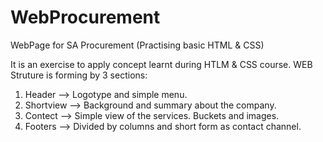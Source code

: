 # WebProcurement
WebPage for SA Procurement (Practising basic HTML &amp; CSS)

It is an exercise to apply concept learnt during HTLM & CSS course.
WEB Struture is forming by 3 sections:
  1. Header --> Logotype and simple menu.
  2. Shortview --> Background and summary about the company.
  3. Contect --> Simple view of the services. Buckets and images.
  4. Footers --> Divided by columns and short form as contact channel.

  
